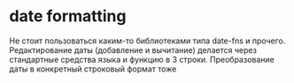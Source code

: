 # date formatting

Не стоит пользоваться каким-то библиотеками типа date-fns и прочего. Редактирование даты (добавление и вычитание) делается через стандартные средства языка и функцию в 3 строки. Преобразование даты в конкретный строковый формат тоже
